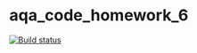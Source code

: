 # aqa_code_homework_6

[![Build status](https://ci.appveyor.com/api/projects/status/ep4cfck24ghkfdtv?svg=true)](https://ci.appveyor.com/project/Lukinsg/aqa-code-homework-6)

